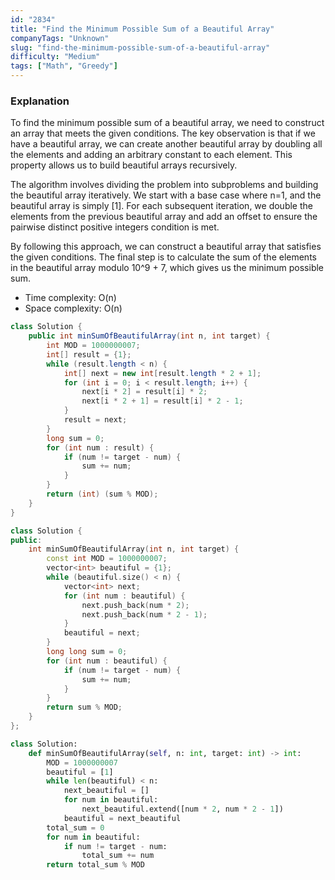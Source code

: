 ```yaml
---
id: "2834"
title: "Find the Minimum Possible Sum of a Beautiful Array"
companyTags: "Unknown"
slug: "find-the-minimum-possible-sum-of-a-beautiful-array"
difficulty: "Medium"
tags: ["Math", "Greedy"]
---
```


### Explanation
To find the minimum possible sum of a beautiful array, we need to construct an array that meets the given conditions. The key observation is that if we have a beautiful array, we can create another beautiful array by doubling all the elements and adding an arbitrary constant to each element. This property allows us to build beautiful arrays recursively.

The algorithm involves dividing the problem into subproblems and building the beautiful array iteratively. We start with a base case where n=1, and the beautiful array is simply [1]. For each subsequent iteration, we double the elements from the previous beautiful array and add an offset to ensure the pairwise distinct positive integers condition is met.

By following this approach, we can construct a beautiful array that satisfies the given conditions. The final step is to calculate the sum of the elements in the beautiful array modulo 10^9 + 7, which gives us the minimum possible sum.

- Time complexity: O(n)
- Space complexity: O(n)
```java
class Solution {
    public int minSumOfBeautifulArray(int n, int target) {
        int MOD = 1000000007;
        int[] result = {1};
        while (result.length < n) {
            int[] next = new int[result.length * 2 + 1];
            for (int i = 0; i < result.length; i++) {
                next[i * 2] = result[i] * 2;
                next[i * 2 + 1] = result[i] * 2 - 1;
            }
            result = next;
        }
        long sum = 0;
        for (int num : result) {
            if (num != target - num) {
                sum += num;
            }
        }
        return (int) (sum % MOD);
    }
}
```

```cpp
class Solution {
public:
    int minSumOfBeautifulArray(int n, int target) {
        const int MOD = 1000000007;
        vector<int> beautiful = {1};
        while (beautiful.size() < n) {
            vector<int> next;
            for (int num : beautiful) {
                next.push_back(num * 2);
                next.push_back(num * 2 - 1);
            }
            beautiful = next;
        }
        long long sum = 0;
        for (int num : beautiful) {
            if (num != target - num) {
                sum += num;
            }
        }
        return sum % MOD;
    }
};
```

```python
class Solution:
    def minSumOfBeautifulArray(self, n: int, target: int) -> int:
        MOD = 1000000007
        beautiful = [1]
        while len(beautiful) < n:
            next_beautiful = []
            for num in beautiful:
                next_beautiful.extend([num * 2, num * 2 - 1])
            beautiful = next_beautiful
        total_sum = 0
        for num in beautiful:
            if num != target - num:
                total_sum += num
        return total_sum % MOD
```